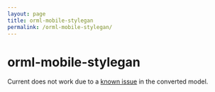 ```yaml
---
layout: page
title: orml-mobile-stylegan
permalink: /orml-mobile-stylegan/
---        
```

# orml-mobile-stylegan

Current does not work due to a [known issue](https://github.com/PINTO0309/PINTO_model_zoo/issues/96) in the converted model.
